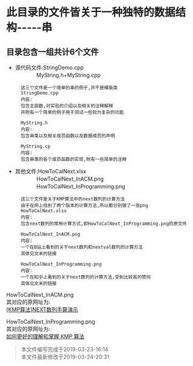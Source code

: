此目录的文件皆关于一种独特的数据结构-----串
=======================================
目录包含一组共计6个文件
------------------------
* 源代码文件:StringDemo.cpp<br>
　　　　MyString.h+MyString.cpp

        这三个文件是一个简单的串的例子,并不是模版类
        StringDemo.cpp
        内容:
        包含主函数,对实验的介绍以及相关的注释解释
        并附有一个简单的例子用于测试一些较为复杂的功能

        MyString.h
        内容:
        包含串类以及相关成员函数以及数据成员的声明

        MyString.cp
        内容:
        包含串类的各个成员函数的实现,附有一些简单的注释

* 其他文件:HowToCalNext.xlsx<br>
　　　　HowToCalNext_InACM.png<br>
　　　　HowToCalNext_InProgramming.png

        这三个文件是关于KMP算法中的next数列的计算方法
        由于在网上找到了两个版本的计算方法,所以都分别做了一张png
        HowToCalNext.xlsx
        内容:
        包含next数列的常用计算方式,即HowToCalNext_InProgramming.png的原文件

        HowToCalNext_InACM.png
        内容:
        一个在B站上看到的关于next数列和nextval数列的计算方法
        具体见文末的链接

        HowToCalNext_InProgramming.png
        内容:
        一个在知乎上看到的关于next数列的计算方法,受到比较高的赞同
        具体见文末的链接

HowToCalNext_InACM.png<br>
其对应的原网址为:<br>
[[KMP算法]NEXT数列手算演示](https://www.bilibili.com/video/av22409335?from=search&seid=11322150473768011100)

HowToCalNext_InProgramming.png<br>
其对应的原网址为:<br>
[如何更好的理解和掌握 KMP 算法](https://www.zhihu.com/question/21923021/answer/281346746)


>本文件编写完成于2019-03-23-16:14<br>
>本文件最新修改于2019-03-24-20:31